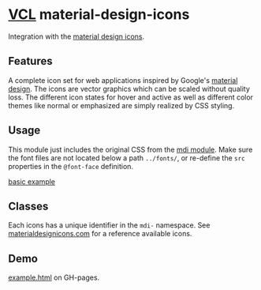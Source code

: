 # [VCL](https://github.com/vcl/doc) material-design-icons

Integration with the [material design icons](http://materialdesignicons.com/).

## Features

A complete icon set for web applications inspired by Google's
[material design](http://www.google.com/design/spec/material-design/introduction.html).
The icons are vector graphics which can be scaled without quality loss.
The different icon states for hover and active as well as
different color themes like normal or emphasized
are simply realized by CSS styling.

## Usage

This module just includes the original CSS from the
[mdi module](https://www.npmjs.com/package/mdi).
Make sure the font files are not located below a path `../fonts/`,
or re-define the `src` properties in the `@font-face` definition.

[basic example](/demo/example.html)

## Classes

Each icons has a unique identifier in the `mdi-` namespace.
See [materialdesignicons.com](http://materialdesignicons.com/) for a reference
available icons.

## Demo

[example.html](/demo/example.html) on GH-pages.
